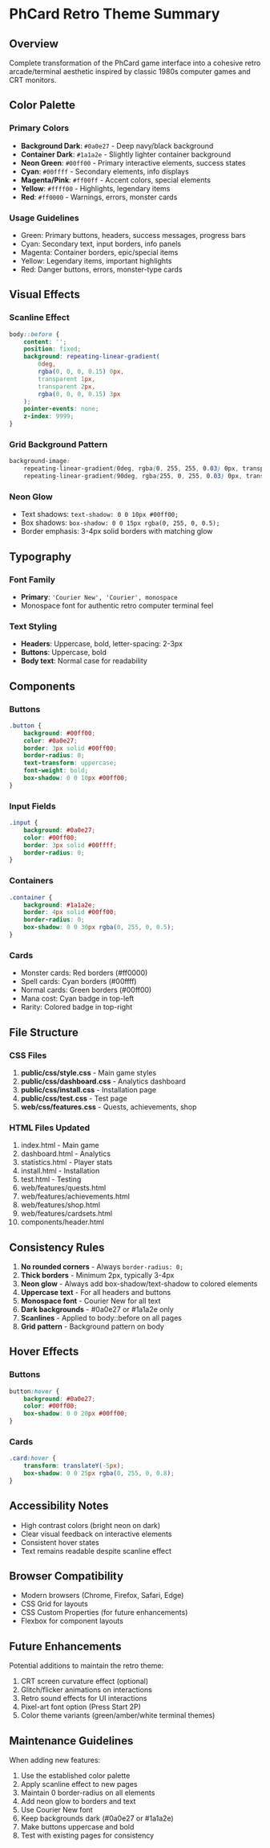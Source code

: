 # PhCard Retro Theme Summary

## Overview
Complete transformation of the PhCard game interface into a cohesive retro arcade/terminal aesthetic inspired by classic 1980s computer games and CRT monitors.

## Color Palette

### Primary Colors
- **Background Dark**: `#0a0e27` - Deep navy/black background
- **Container Dark**: `#1a1a2e` - Slightly lighter container background
- **Neon Green**: `#00ff00` - Primary interactive elements, success states
- **Cyan**: `#00ffff` - Secondary elements, info displays
- **Magenta/Pink**: `#ff00ff` - Accent colors, special elements
- **Yellow**: `#ffff00` - Highlights, legendary items
- **Red**: `#ff0000` - Warnings, errors, monster cards

### Usage Guidelines
- Green: Primary buttons, headers, success messages, progress bars
- Cyan: Secondary text, input borders, info panels
- Magenta: Container borders, epic/special items
- Yellow: Legendary items, important highlights
- Red: Danger buttons, errors, monster-type cards

## Visual Effects

### Scanline Effect
```css
body::before {
    content: '';
    position: fixed;
    background: repeating-linear-gradient(
        0deg,
        rgba(0, 0, 0, 0.15) 0px,
        transparent 1px,
        transparent 2px,
        rgba(0, 0, 0, 0.15) 3px
    );
    pointer-events: none;
    z-index: 9999;
}
```

### Grid Background Pattern
```css
background-image: 
    repeating-linear-gradient(0deg, rgba(0, 255, 255, 0.03) 0px, transparent 1px, transparent 2px, rgba(0, 255, 255, 0.03) 3px),
    repeating-linear-gradient(90deg, rgba(255, 0, 255, 0.03) 0px, transparent 1px, transparent 2px, rgba(255, 0, 255, 0.03) 3px);
```

### Neon Glow
- Text shadows: `text-shadow: 0 0 10px #00ff00;`
- Box shadows: `box-shadow: 0 0 15px rgba(0, 255, 0, 0.5);`
- Border emphasis: 3-4px solid borders with matching glow

## Typography

### Font Family
- **Primary**: `'Courier New', 'Courier', monospace`
- Monospace font for authentic retro computer terminal feel

### Text Styling
- **Headers**: Uppercase, bold, letter-spacing: 2-3px
- **Buttons**: Uppercase, bold
- **Body text**: Normal case for readability

## Components

### Buttons
```css
.button {
    background: #00ff00;
    color: #0a0e27;
    border: 3px solid #00ff00;
    border-radius: 0;
    text-transform: uppercase;
    font-weight: bold;
    box-shadow: 0 0 10px #00ff00;
}
```

### Input Fields
```css
.input {
    background: #0a0e27;
    color: #00ff00;
    border: 3px solid #00ffff;
    border-radius: 0;
}
```

### Containers
```css
.container {
    background: #1a1a2e;
    border: 4px solid #00ff00;
    border-radius: 0;
    box-shadow: 0 0 30px rgba(0, 255, 0, 0.5);
}
```

### Cards
- Monster cards: Red borders (#ff0000)
- Spell cards: Cyan borders (#00ffff)
- Normal cards: Green borders (#00ff00)
- Mana cost: Cyan badge in top-left
- Rarity: Colored badge in top-right

## File Structure

### CSS Files
1. **public/css/style.css** - Main game styles
2. **public/css/dashboard.css** - Analytics dashboard
3. **public/css/install.css** - Installation page
4. **public/css/test.css** - Test page
5. **web/css/features.css** - Quests, achievements, shop

### HTML Files Updated
1. index.html - Main game
2. dashboard.html - Analytics
3. statistics.html - Player stats
4. install.html - Installation
5. test.html - Testing
6. web/features/quests.html
7. web/features/achievements.html
8. web/features/shop.html
9. web/features/cardsets.html
10. components/header.html

## Consistency Rules

1. **No rounded corners** - Always `border-radius: 0;`
2. **Thick borders** - Minimum 2px, typically 3-4px
3. **Neon glow** - Always add box-shadow/text-shadow to colored elements
4. **Uppercase text** - For all headers and buttons
5. **Monospace font** - Courier New for all text
6. **Dark backgrounds** - #0a0e27 or #1a1a2e only
7. **Scanlines** - Applied to body::before on all pages
8. **Grid pattern** - Background pattern on body

## Hover Effects

### Buttons
```css
button:hover {
    background: #0a0e27;
    color: #00ff00;
    box-shadow: 0 0 20px #00ff00;
}
```

### Cards
```css
.card:hover {
    transform: translateY(-5px);
    box-shadow: 0 0 25px rgba(0, 255, 0, 0.8);
}
```

## Accessibility Notes

- High contrast colors (bright neon on dark)
- Clear visual feedback on interactive elements
- Consistent hover states
- Text remains readable despite scanline effect

## Browser Compatibility

- Modern browsers (Chrome, Firefox, Safari, Edge)
- CSS Grid for layouts
- CSS Custom Properties (for future enhancements)
- Flexbox for component layouts

## Future Enhancements

Potential additions to maintain the retro theme:
1. CRT screen curvature effect (optional)
2. Glitch/flicker animations on interactions
3. Retro sound effects for UI interactions
4. Pixel-art font option (Press Start 2P)
5. Color theme variants (green/amber/white terminal themes)

## Maintenance Guidelines

When adding new features:
1. Use the established color palette
2. Apply scanline effect to new pages
3. Maintain 0 border-radius on all elements
4. Add neon glow to borders and text
5. Use Courier New font
6. Keep backgrounds dark (#0a0e27 or #1a1a2e)
7. Make buttons uppercase and bold
8. Test with existing pages for consistency
